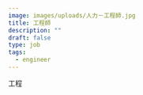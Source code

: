 ```yaml
---
image: images/uploads/人力－工程師.jpg
title: 工程師
description: ""
draft: false
type: job
tags:
  - engineer
---
```

工程